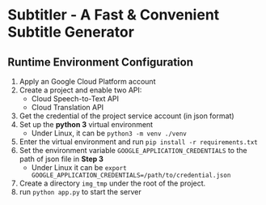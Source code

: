 # Subtitler - A Fast & Convenient Subtitle Generator

## Runtime Environment Configuration

1. Apply an Google Cloud Platform account
2. Create a project and enable two API:
    - Cloud Speech-to-Text API
    - Cloud Translation API
3. Get the credential of the project service account (in json format)
4. Set up the **python 3** virtual environment
    - Under Linux, it can be `python3 -m venv ./venv`
5. Enter the virtual environment and run `pip install -r requirements.txt`
6. Set the environment variable `GOOGLE_APPLICATION_CREDENTIALS` to the path of json file in **Step 3**
    - Under Linux it can be `export GOOGLE_APPLICATION_CREDENTIALS=/path/to/credential.json`
7. Create a directory `img_tmp` under the root of the project.
8. run `python app.py` to start the server